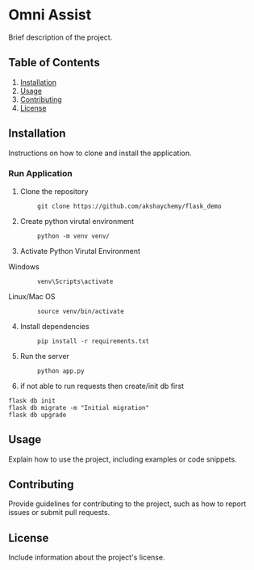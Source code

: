 
# Omni Assist

Brief description of the project.

## Table of Contents
1. [Installation](#installation)
2. [Usage](#usage)
3. [Contributing](#contributing)
4. [License](LICENSE.md)

## Installation

Instructions on how to clone and install the application.

### Run Application

1. Clone the repository

```
        git clone https://github.com/akshaychemy/flask_demo
```

2. Create python virutal environment

```
        python -m venv venv/
```

3. Activate Python Virutal Environment

Windows

```
        venv\Scripts\activate
```
Linux/Mac OS
```
        source venv/bin/activate
```
4. Install dependencies
```
        pip install -r requirements.txt
```
5. Run the server
```
        python app.py
```

6. if not able to run requests then create/init db first

```
flask db init
flask db migrate -m "Initial migration"
flask db upgrade
```

## Usage

Explain how to use the project, including examples or code snippets.

## Contributing

Provide guidelines for contributing to the project, such as how to report issues or submit pull requests.

## License

Include information about the project's license.


